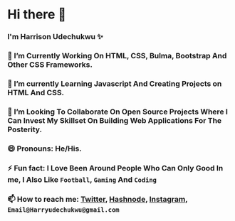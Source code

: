 # Hi there 👋


### I'm Harrison Udechukwu ✨
### 🔭 I’m Currently Working On HTML, CSS, Bulma, Bootstrap And Other CSS Frameworks.
### 🌱 I’m currently Learning Javascript And Creating Projects on HTML And CSS.
### 👯 I’m Looking To Collaborate On Open Source Projects Where I Can Invest My Skillset On Building Web Applications For The Posterity.
### 😄 Pronouns: He/His.
### ⚡ Fun fact: I Love Been Around People Who Can Only Good In me, I Also Like `Football`, `Gaming` And `Coding`
### 📫 How to reach me: [Twitter](https://twitter.com/EloUdechukwu), [Hashnode](https://hashnode.com/@UdechukwuHarry), [Instagram](https://www.instagram.com/eloudechukwu/), `Email@Harryudechukwu@gmail.com`


